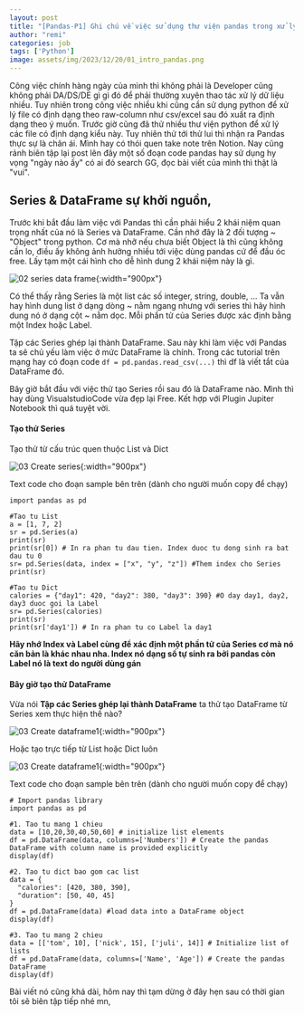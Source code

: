 ```yaml
---
layout: post
title: "[Pandas-P1] Ghi chú về việc sử dụng thư viện pandas trong xử lý file excel, csv,"
author: "remi"
categories: job
tags: ['Python']
image: assets/img/2023/12/20/01_intro_pandas.png
---
```


Công việc chính hàng ngày của mình thì không phải là Developer cũng không phải DA/DS/DE gì gì đó để phải thường xuyên thao tác xử lý dữ liệu nhiều. Tuy nhiên trong công việc nhiều khi cũng cần sử dụng python để xử lý file có định dạng theo raw-column như csv/excel sau đó xuất ra định dạng theo ý muốn. Trước giờ cũng đã thử nhiều thư viện python để xử lý các file có định dạng kiểu này. Tuy nhiên thử tới thử lui thì nhận ra Pandas thực sự là chân ái. Mình hay có thói quen take note trên Notion. Nay cũng rảnh biên tập lại post lên đây một số đoạn code pandas hay sử dụng hy vọng "ngày nào ấy" có ai đó search GG, đọc bài viết của mình thì thật là "vui".

## Series & DataFrame sự khởi nguồn,
Trước khi bắt đầu làm việc với Pandas thì cần phải hiểu 2 khái niệm quan trọng nhất của nó là Series và DataFrame. Cần nhớ đây là 2 đối tượng ~ "Object" trong python. Cơ mà nhỡ nếu chưa biết Object là thì cũng không cần lo, điều ấy không ảnh hưởng nhiều tới việc dùng pandas cứ để đầu óc free. Lấy tạm một cái hình cho dễ hình dung 2 khái niệm này là gì.

![02 series data frame]( {{site.url}}/assets/img/2023/12/20/02_series_dataframe.png){:width="900px"}

Có thể thấy rằng Series là một list các số integer, string, double, ... Ta vẫn hay hình dung list ở dạng dòng ~ nằm ngang nhưng với series thì hãy hình dung nó ở dạng cột ~ nằm dọc. Mỗi phần tử của Series được xác định bằng một Index hoặc Label. 

Tập các Series ghép lại thành DataFrame. Sau này khi làm việc với Pandas ta sẽ chủ yếu làm việc ở mức DataFrame là chính. Trong các tutorial trên mạng hay có đoạn code `df = pd.pandas.read_csv(...)` thì df là viết tắt của DataFrame đó.

Bây giờ bắt đầu với việc thử tạo Series rồi sau đó là DataFrame nào. Mình thì hay dùng VisualstudioCode vừa đẹp lại Free. Kết hợp với Plugin Jupiter Notebook thì quá tuyệt vời.

#### Tạo thử Series 

Tạo thử từ cấu trúc quen thuộc List và Dict

![03 Create series]( {{site.url}}/assets/img/2023/12/20/03_create_series.png){:width="900px"}

Text code cho đoạn sample bên trên (dành cho người muốn copy để chạy)
```
import pandas as pd

#Tao tu List
a = [1, 7, 2]
sr = pd.Series(a)
print(sr)
print(sr[0]) # In ra phan tu dau tien. Index duoc tu dong sinh ra bat dau tu 0
sr= pd.Series(data, index = ["x", "y", "z"]) #Them index cho Series
print(sr)

#Tao tu Dict
calories = {"day1": 420, "day2": 380, "day3": 390} #O day day1, day2, day3 duoc goi la Label
sr= pd.Series(calories)
print(sr)
print(sr['day1']) # In ra phan tu co Label la day1
```
**Hãy nhớ Index và Label cùng để xác định một phần tử của Series cơ mà nó căn bản là khác nhau nha. Index nó dạng số tự sinh ra bởi pandas còn Label nó là text do người dùng gán**
#### Bây giờ tạo thử DataFrame

Vừa nói **Tập các Series ghép lại thành DataFrame** ta thử tạo DataFrame từ Series xem thực hiện thế nào?

![03 Create dataframe1]( {{site.url}}/assets/img/2023/12/20/03_create_dataframe1.png){:width="900px"}

Hoặc tạo trực tiếp từ List hoặc Dict luôn

![03 Create dataframe1]( {{site.url}}/assets/img/2023/12/20/03_create_dataframe2.png){:width="900px"}

Text code cho đoạn sample bên trên (dành cho người muốn copy để chạy)

```
# Import pandas library
import pandas as pd
 
#1. Tao tu mang 1 chieu
data = [10,20,30,40,50,60] # initialize list elements
df = pd.DataFrame(data, columns=['Numbers']) # Create the pandas DataFrame with column name is provided explicitly
display(df)

#2. Tao tu dict bao gom cac list
data = {
  "calories": [420, 380, 390],
  "duration": [50, 40, 45]
}
df = pd.DataFrame(data) #load data into a DataFrame object
display(df)

#3. Tao tu mang 2 chieu
data = [['tom', 10], ['nick', 15], ['juli', 14]] # Initialize list of lists
df = pd.DataFrame(data, columns=['Name', 'Age']) # Create the pandas DataFrame
display(df)
```

Bài viết nó cũng khá dài, hôm nay thì tạm dừng ở đây hẹn sau có thời gian tôi sẽ biên tập tiếp nhé mn,